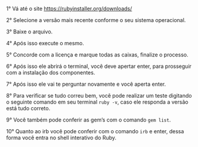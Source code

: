 1° Vá até o site https://rubyinstaller.org/downloads/

2° Selecione a versão mais recente conforme o seu sistema operacional.

3° Baixe o arquivo.

4° Após isso execute o mesmo.

5° Concorde com a licença e marque todas as caixas, finalize o processo.

6° Após isso ele abrirá o terminal, você deve apertar enter, para prosseguir com a instalação dos componentes.

7° Após isso ele vai te perguntar novamente e você aperta enter.

8° Para verificar se tudo correu bem, você pode realizar um teste digitando o seguinte comando em seu terminal `ruby -v`, caso ele responda a versão está tudo correto.

9° Você também pode conferir as gem’s com o comando `gem list`.

10° Quanto ao irb você pode conferir com o comando `irb` e enter, dessa forma você entra no shell interativo do Ruby.

